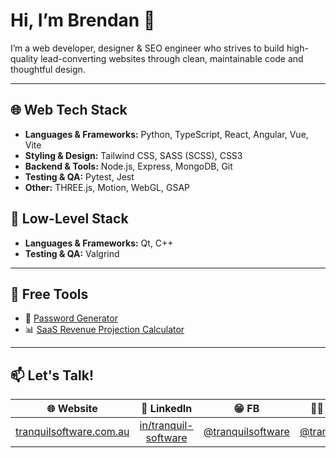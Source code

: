  # Hi, I’m Brendan 👋

I’m a web developer, designer & SEO engineer who strives to build high-quality lead-converting websites through clean, maintainable code and thoughtful design.

---

## 🌐 Web Tech Stack

- **Languages & Frameworks:** Python, TypeScript, React, Angular, Vue, Vite
- **Styling & Design:** Tailwind CSS, SASS (SCSS), CSS3
- **Backend & Tools:** Node.js, Express, MongoDB, Git
- **Testing & QA:** Pytest, Jest
- **Other:** THREE.js, Motion, WebGL, GSAP

## 💾 Low-Level Stack
- **Languages & Frameworks:** Qt, C++
- **Testing & QA:** Valgrind

---

## 🔨 Free Tools
- 🔐 [Password Generator](https://tranquilsoftware.github.io/password-generator/)
- 📊 [SaaS Revenue Projection Calculator](https://tranquilsoftware.github.io/saas-revenue-projection-calculator/)

---

## 📫 Let's Talk!

| 🌐 Website | 💼 LinkedIn | 😁 FB | 👨‍🏫 Instagram | 📧 Email |
| :----------: | :--------: | :--------: | :-------: | :------: |
| [tranquilsoftware.com.au](https://www.tranquilsoftware.com.au/) | [in/tranquil-software](https://www.linkedin.com/company/tranquil-software/) | [@tranquilsoftware](https://www.facebook.com/profile.php?id=61571397603672) | [@tranquilsoftware](https://www.instagram.com/tranquilsoftware/) | [brendan@tranquilsoftware.com](mailto:brendan@tranquilsoftware.com) |
